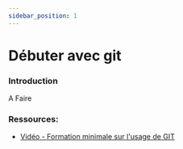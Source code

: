 ```yaml
---
sidebar_position: 1
---
```


# Débuter avec git

### Introduction

A Faire


### Ressources:

*  [Vidéo - Formation minimale sur l'usage de GIT](https://grafikart.fr/formations/git)
